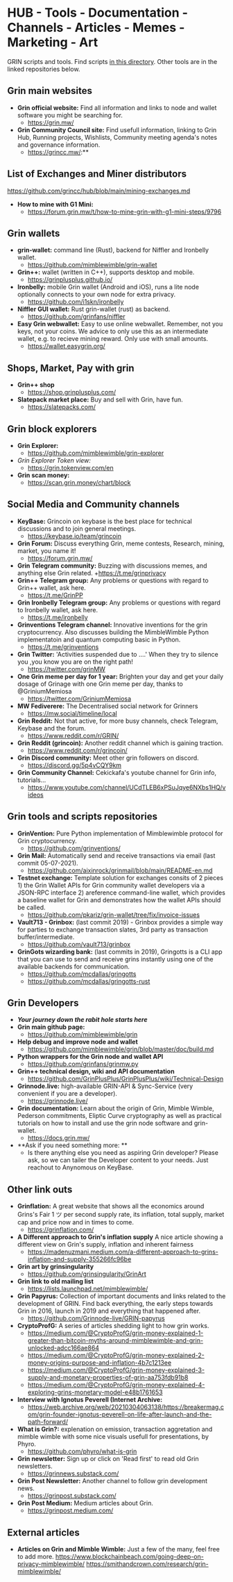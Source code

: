 # HUB - Tools - Documentation - Channels - Articles - Memes - Marketing - Art
GRIN scripts and tools. Find scripts [in this directory](https://github.com/grincc/tools/tree/main/scripts). Other tools are in the linked repositories below.

## Grin main websites
* **Grin official website:** Find all information and links to node and wallet software you might be searching for.
  + https://grin.mw/
* **Grin Community Council site:** Find usefull information, linking to Grin Hub, Running projects, Wishlists, Community meeting agenda's notes and governance information.
  + https://grincc.mw/:**

## List of Exchanges and Miner distributors
https://github.com/grincc/hub/blob/main/mining-exchanges.md
* **How to mine with G1 Mini:**
  + https://forum.grin.mw/t/how-to-mine-grin-with-g1-mini-steps/9796

## Grin wallets
* **grin-wallet:** command line (Rust), backend for Niffler and Ironbelly wallet.
  + https://github.com/mimblewimble/grin-wallet
* **Grin++:** wallet (written in C++), supports desktop and mobile.
  + https://grinplusplus.github.io/
* **Ironbelly:** mobile Grin wallet (Android and iOS), runs a lite node optionally connects to your own node for extra privacy.
  + https://github.com/i1skn/ironbelly
* **Niffler GUI wallet:** Rust grin-wallet (rust) as backend.
  + https://github.com/grinfans/niffler
* **Easy Grin webwallet:**  Easy to use online webwallet. Remember, not you keys, not your coins. We advice to only use this as an intermediate wallet, e.g. to recieve mining reward. Only use with small amounts.
  + https://wallet.easygrin.org/

## Shops, Market, Pay with grin
* **Grin++ shop**
  + https://shop.grinplusplus.com/
* **Slatepack market place:** Buy and sell with Grin, have fun.
  + https://slatepacks.com/

## Grin block explorers
* **Grin Explorer:**
  + https://github.com/mimblewimble/grin-explorer
* **Grin Explorer Token view*:*
  + https://grin.tokenview.com/en
* **Grin scan money:**
  + https://scan.grin.money/chart/block

## Social Media and Community channels
* **KeyBase:** Grincoin on keybase is the best place for technical discussions and to join general meetings.
  + https://keybase.io/team/grincoin
* **Grin Forum:** Discuss everything Grin, meme contests, Research, mining, market, you name it!
  + https://forum.grin.mw/
* **Grin Telegram community:** Buzzing with discussions memes, and anything else Grin related.
  +https://t.me/grinprivacy
* **Grin++ Telegram group:** Any problems or questions with regard to Grin++ wallet, ask here.
  + https://t.me/GrinPP
* **Grin Ironbelly Telegram group:** Any problems or questions with regard to Ironbelly wallet, ask here. 
  + https://t.me/ironbelly
* **Grinventions Telegram channel:** Innovative inventions for the grin cryptocurrency. Also discusses building the MimbleWimble Python implementatoin and quantum computing basic in Python.
  + https://t.me/grinventions
* **Grin Twitter:** 'Activities suspended due to ....' When they try to silence you ,you know you are on the right path!
  + https://twitter.com/grinMW
* **One Grin meme per day for 1 year:** Brighten your day and get your daily dosage of Grinage with one Grin meme per day, thanks to @GriniumMemiosa
  + https://twitter.com/GriniumMemiosa
* **MW Fediverere:** The Decentralised social network for Grinners
  + https://mw.social/timeline/local
* **Grin Reddit:** Not that active, for more busy channels, check Telegram, Keybase and the forum.
  + https://www.reddit.com/r/GRIN/
* **Grin Reddit (grincoin):** Another reddit channel which is gaining traction.
  + https://www.reddit.com/r/grincoin/
* **Grin Discord community:** Meet other grin followers on discord.
  + https://discord.gg/5p4vCQY9km
* **Grin Community Channel:** Cekickafa's youtube channel for Grin info, tutorials...
  + https://www.youtube.com/channel/UCdTLEB6xPSuJqye6NXbs1HQ/videos

## Grin tools and scripts repositories
* **GrinVention:** Pure Python implementation of Mimblewimble protocol for Grin cryptocurrency.
  + https://github.com/grinventions/
* **Grin Mail:** Automatically send and receive transactions via email (last commit 05-07-2021).
  + https://github.com/aixinrock/grinmail/blob/main/README-en.md
* **Testnet exchange:** Template solution for exchanges consits of 2 pieces 1) the Grin Wallet APIs for Grin community wallet developers via a JSON-RPC interface 2) areference command-line wallet, which provides a baseline wallet for Grin and demonstrates how the wallet APIs should be called.
  + https://github.com/pkariz/grin-wallet/tree/fix/invoice-issues
* **Vault713 - Grinbox:** (last commit 2019) - Grinbox provides a simple way for parties to exchange transaction slates, 3rd party as transaction buffer/intermediate.
  + https://github.com/vault713/grinbox
* **GrinGots wizarding bank:** (last commits in 2019), Gringotts is a CLI app that you can use to send and receive grins instantly using one of the available backends for communication.
  + https://github.com/mcdallas/gringotts
  + https://github.com/mcdallas/gringotts-rust

## Grin Developers
* ***Your journey down the rabit hole starts here***
* **Grin main github page:**
  + https://github.com/mimblewimble/grin
* **Help debug and improve node and wallet**
  + https://github.com/mimblewimble/grin/blob/master/doc/build.md
* **Python wrappers for the Grin node and wallet API**
  + https://github.com/grinfans/grinmw.py
* **Grin++ technical design, wiki and API documentation**
  + https://github.com/GrinPlusPlus/GrinPlusPlus/wiki/Technical-Design
* **Grinnode.live:** high-available GRIN-API & Sync-Service (very convenient if you are a developer).
  + https://grinnode.live/
* **Grin documentation:** Learn about the origin of Grin, Mimble Wimble, Pederson commitments, Eliptic Curve cryptography as well as practical tutorials on how to install and use the grin node software and grin-wallet.
  + https://docs.grin.mw/
* **Ask if you need something more: **
  + Is there anything else you need as aspiring Grin developer? Please ask, so we can tailer the Developer content to your needs. Just reachout to Anynomous on KeyBase.

## Other link outs
* **Grinflation:** A great website that shows all the economics around Grins's Fair 1   ツ per second supply rate, its inflation, total supply, market cap and price now and in times to come.
   +  https://grinflation.com/
* **A Different approach to Grin's inflation supply** A nice article showing a different view on Grin's supply, inflation and inherent fairness
  + https://madenuzmani.medium.com/a-different-approach-to-grins-inflation-and-supply-355266fc96be
* **Grin art by grinsingularity**
  + https://github.com/grinsingularity/GrinArt  
* **Grin link to old mailing list**
  + https://lists.launchpad.net/mimblewimble/
* **Grin Papyrus:** Collection of important documents and links related to the development of GRIN. Find back everything, the early steps towards Grin in 2016, launch in 2019 and everything that happened after.
  + https://github.com/Grinnode-live/GRIN-papyrus
* **CryptoProfG:** A series of articles shedding light to how grin works. 
  + https://medium.com/@CryptoProfG/grin-money-explained-1-greater-than-bitcoin-myths-around-mimblewimble-and-grin-unlocked-adcc166ae864
  + https://medium.com/@CryptoProfG/grin-money-explained-2-money-origins-purpose-and-inflation-4b7c1213ee  
  + https://medium.com/@CryptoProfG/grin-money-explained-3-supply-and-monetary-properties-of-grin-aa753fdb91b8 
  + https://medium.com/@CryptoProfG/grin-money-explained-4-exploring-grins-monetary-model-e48b1761653 
* **Interview with Ignotus Peverell (Internet Archive:**
  + https://web.archive.org/web/20210304063138/https://breakermag.com/grin-founder-ignotus-peverell-on-life-after-launch-and-the-path-forward/
* **What is Grin?:** explenation on emission, transaction aggretation and mimble wimble with some nice visuals usefull for presentations, by Phyro.
  + https://github.com/phyro/what-is-grin
* **Grin newsletter:** Sign up or click on 'Read first' to read old Grin newsletters.
  + https://grinnews.substack.com/
 * **Grin Post Newsletter:** Another channel to follow grin development news.
   + https://grinpost.substack.com/
* **Grin Post Medium:** Medium articles about Grin.
  + https://grinpost.medium.com/ 


## External articles 
* **Articles on Grin and Mimble Wimble:** Just a few of the many, feel free to add more.
https://www.blockchainbeach.com/going-deep-on-privacy-mimblewimble/
https://smithandcrown.com/research/grin-mimblewimble/


